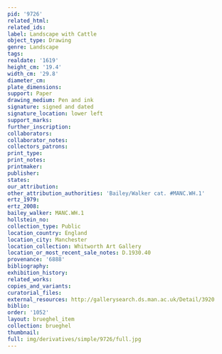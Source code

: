 ```yaml
---
pid: '9726'
related_html: 
related_ids: 
label: Landscape with Cattle
object_type: Drawing
genre: Landscape
tags: 
realdate: '1619'
height_cm: '19.4'
width_cm: '29.8'
diameter_cm: 
plate_dimensions: 
support: Paper
drawing_medium: Pen and ink
signature: signed and dated
signature_location: lower left
support_marks: 
further_inscription: 
collaborators: 
collaborator_notes: 
collectors_patrons: 
print_type: 
print_notes: 
printmaker: 
publisher: 
states: 
our_attribution: 
other_attribution_authorities: 'Bailey/Walker cat. #MANC.WH.1'
ertz_1979: 
ertz_2008: 
bailey_walker: MANC.WH.1
hollstein_no: 
collection_type: Public
location_country: England
location_city: Manchester
location_collection: Whitworth Art Gallery
location_or_most_recent_sale_notes: D.1930.40
provenance: '6888'
bibliography: 
exhibition_history: 
related_works: 
copies_and_variants: 
curatorial_files: 
external_resources: http://gallerysearch.ds.man.ac.uk/Detail/3920
biblio: 
order: '1052'
layout: brueghel_item
collection: brueghel
thumbnail: 
full: img/derivatives/simple/9726/full.jpg
---
```

